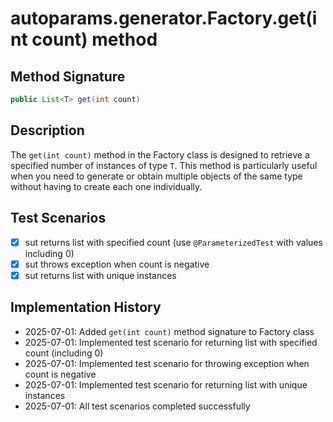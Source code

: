 # autoparams.generator.Factory.get(int count) method

## Method Signature

```java
public List<T> get(int count)
```

## Description

The `get(int count)` method in the Factory class is designed to retrieve a specified number of instances of type `T`. This method is particularly useful when you need to generate or obtain multiple objects of the same type without having to create each one individually.

## Test Scenarios

- [x] sut returns list with specified count (use `@ParameterizedTest` with values including 0)
- [x] sut throws exception when count is negative
- [x] sut returns list with unique instances

## Implementation History

- 2025-07-01: Added `get(int count)` method signature to Factory class
- 2025-07-01: Implemented test scenario for returning list with specified count (including 0)
- 2025-07-01: Implemented test scenario for throwing exception when count is negative
- 2025-07-01: Implemented test scenario for returning list with unique instances
- 2025-07-01: All test scenarios completed successfully
